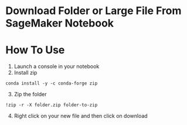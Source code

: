 # Download Folder or Large File From SageMaker Notebook

# How To Use
1. Launch a console in your notebook
2. Install zip
```
conda install -y -c conda-forge zip
```
3. Zip the folder
```
!zip -r -X folder.zip folder-to-zip
```
4. Right click on your new file and then click on download
